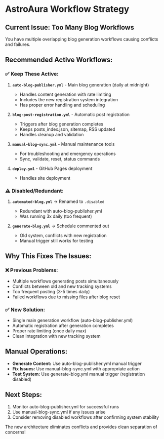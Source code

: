 # AstroAura Workflow Strategy

## Current Issue: Too Many Blog Workflows

You have multiple overlapping blog generation workflows causing conflicts and failures.

## Recommended Active Workflows:

### ✅ **Keep These Active:**

1. **`auto-blog-publisher.yml`** - Main blog generation (daily at midnight)
   - Handles content generation with rate limiting
   - Includes the new registration system integration
   - Has proper error handling and scheduling

2. **`blog-post-registration.yml`** - Automatic post registration
   - Triggers after blog generation completes
   - Keeps posts_index.json, sitemap, RSS updated
   - Handles cleanup and validation

3. **`manual-blog-sync.yml`** - Manual maintenance tools
   - For troubleshooting and emergency operations
   - Sync, validate, reset, status commands

4. **`deploy.yml`** - GitHub Pages deployment
   - Handles site deployment

### ⚠️ **Disabled/Redundant:**

1. **`automated-blog.yml`** → Renamed to `.disabled`
   - Redundant with auto-blog-publisher.yml
   - Was running 3x daily (too frequent)

2. **`generate-blog.yml`** → Schedule commented out
   - Old system, conflicts with new registration
   - Manual trigger still works for testing

## Why This Fixes The Issues:

### ❌ **Previous Problems:**
- Multiple workflows generating posts simultaneously
- Conflicts between old and new tracking systems  
- Too frequent posting (3-5 times daily)
- Failed workflows due to missing files after blog reset

### ✅ **New Solution:**
- Single main generation workflow (auto-blog-publisher.yml)
- Automatic registration after generation completes
- Proper rate limiting (once daily max)
- Clean integration with new tracking system

## Manual Operations:

- **Generate Content:** Use auto-blog-publisher.yml manual trigger
- **Fix Issues:** Use manual-blog-sync.yml with appropriate action
- **Test System:** Use generate-blog.yml manual trigger (registration disabled)

## Next Steps:

1. Monitor auto-blog-publisher.yml for successful runs
2. Use manual-blog-sync.yml if any issues arise
3. Consider removing disabled workflows after confirming system stability

The new architecture eliminates conflicts and provides clean separation of concerns!